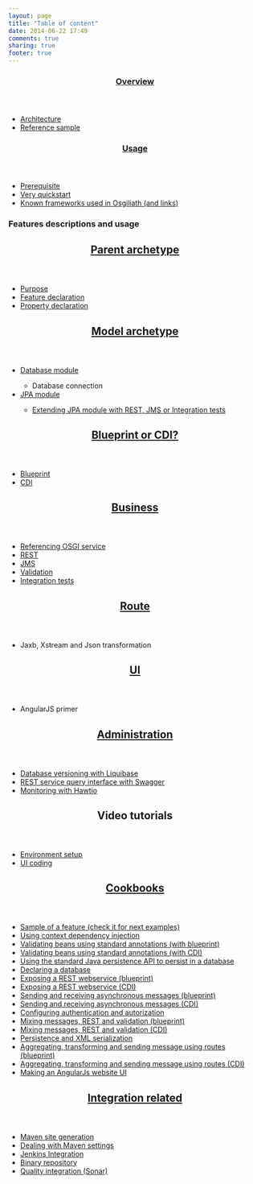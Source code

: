 ```yaml
---
layout: page
title: "Table of content"
date: 2014-06-22 17:49
comments: true
sharing: true
footer: true
---
```

<article>
<article>
<header>
<H1>
	<a href="overview.html" title="Overview" target="_blank">Overview</a>
</H1>
</header>
<ul>
	<li><a href="overview.html#architecture" title="Architecture" target="_blank">Architecture</a></li>
	<li><a href="overview.html#reference_sample" title="Reference sample" target="_blank">Reference sample</a></li>
</ul>
</article>
<article>
<header>
<H1>
	<a href="gettingstarted.html" target="_blank">Usage</a>
</H1>
</header>
<ul>
	<li><a href="gettingstarted.html#prerequisite" target="_blank">Prerequisite</a></li>
	<li><a href="gettingstarted.html#very_quickstart" target="_blank">Very quickstart</a></li>
	<li><a href="gettingstarted.html#frameworks_list" target="_blank">Known frameworks used in Osgiliath (and links)</a></li>
</ul>
</article>
<section>
<H1>Features descriptions and usage</H1>
<article>
<header>
<H2>
	<a href="archetype-parent.html" target="_blank">Parent archetype</a>
</H2>
</header>
<ul>
	<li><a href="archetype-parent.html#goal" target="_blank">Purpose</a></li>
	<li><a href="archetype-parent.html#features" target="_blank">Feature declaration</a></li>
	<li><a href="archetype-parent.html#properties" target="_blank">Property declaration</a></li>
</ul>
</article>
<article>
<header>
<H2>
	<a href="archetype-model.html" target="_blank">Model archetype</a>
</H2>
</header>
<ul>
	<li><a href="archetype-model.html#database" target="_blank">Database module</a></li>
	<ul>
		<li>Database connection</li>
	</ul>
	<li><a href="archetype-model.html#jpa" target="_blank">JPA module</a></li>
	<ul>
		<li><a href="archetype-model.html#tweak" target="_blank">Extending JPA module with REST, JMS or Integration tests</a></li>
	</ul>
</ul>
</article>
<article>
<header>
<H2>
	<a href="business-bp-or-cdi.html" target="_blank">Blueprint or CDI?</a>
</H2>
</header>
<ul>
	<li><a href="business-bp-or-cdi.html#blueprint" target="_blank">Blueprint</a></li>
	<li><a href="business-bp-or-cdi.html#cdi" target="_blank">CDI</a></li>
</ul>
</article>
<article>
<header>
<H2>
	<a href="business-archetype.html" target="_blank">Business</a>
</H2>
</header>
<ul>
	<li><a href="business-archetype.html#reference-osgi" target="_blank">Referencing OSGI service</a></li>
	<li><a href="business-archetype.html#rest" target="_blank">REST</a></li>
	<li><a href="business-archetype.html#jms" target="_blank">JMS</a></li>
	<li><a href="business-archetype.html#validation" target="_blank">Validation</a></li>
	<li><a href="business-archetype.html#itests" target="_blank">Integration tests</a></li>
</ul>
</article>
<article>
<header>
<H2>
	<a href="route-archetype.html">Route</a>
</H2>
</header>
<ul>
	<li>Jaxb, Xstream and Json transformation</li>
</ul>
</article>
<article>
<header>
<H2>
	<a href="ui-archetype.html">UI</a>
</H2>
</header>
<ul>
	<li>AngularJS primer</li>
</ul>
</article>
<article>
<header>
<H2>
	<a href="administration.html">Administration</a>
</H2>
</header>
<ul>
	<li><a href="administration.html#liquibase" target="_blank">Database versioning with Liquibase</a></li>
	<li><a href="administration.html#swagger" target="_blank">REST service query interface with Swagger</a></li>
	<li><a href="administration.html#hawtio" target="_blank">Monitoring with Hawtio</a></li>
</ul>
</article>
</section>
<section>
<article>
<header>
<H2>Video tutorials</h2>
</header>
<ul>
<li><a href="https://www.youtube.com/watch?v=M_Bqpr-r8Rc">Environment setup</a></li>
<li><a href="https://www.youtube.com/watch?v=_jntJtjNHWY">UI coding</a></li>
</ul>
</article>
<article>
<header>
<H2>
	<a href="cookbooks.html">Cookbooks</a>
</H2>
</header>
<ul>
    <li><a href="http://osgiliathenterprise.github.io/net.osgiliath.parent/net.osgiliath.poms/net.osgiliath.pom.repositories/net.osgiliath.pom.reporting/net.osgiliath.pom.plugins/net.osgiliath.pom.dependency-management/net.osgiliath.features.karaf-features/net.osgiliath.features.karaf-features.itests/net.osgiliath.features.karaf-features.itests.feature/readme.html" target="_blank">Sample of a feature (check it for next examples)</a></li>
	<li><a href="http://osgiliathenterprise.github.io/net.osgiliath.parent/net.osgiliath.poms/net.osgiliath.pom.repositories/net.osgiliath.pom.reporting/net.osgiliath.pom.plugins/net.osgiliath.pom.dependency-management/net.osgiliath.features.karaf-features/net.osgiliath.features.karaf-features.itests/net.osgiliath.features.karaf-features.itests.cdi/readme.html" target="_blank">Using context dependency injection</a></li>
	<li><a href="http://osgiliathenterprise.github.io/net.osgiliath.parent/net.osgiliath.poms/net.osgiliath.pom.repositories/net.osgiliath.pom.reporting/net.osgiliath.pom.plugins/net.osgiliath.pom.dependency-management/net.osgiliath.features.karaf-features/net.osgiliath.features.karaf-features.itests/net.osgiliath.features.karaf-features.itests.validation/readme.html" target="_blank">Validating beans using standard annotations (with blueprint)</a></li>
	<li><a href="http://osgiliathenterprise.github.io/net.osgiliath.parent/net.osgiliath.poms/net.osgiliath.pom.repositories/net.osgiliath.pom.reporting/net.osgiliath.pom.plugins/net.osgiliath.pom.dependency-management/net.osgiliath.features.karaf-features/net.osgiliath.features.karaf-features.itests/net.osgiliath.features.karaf-features.itests.validation.cdi/readme.html" target="_blank">Validating beans using standard annotations (with CDI)</a></li>
	<li><a href="http://osgiliathenterprise.github.io/net.osgiliath.parent/net.osgiliath.poms/net.osgiliath.pom.repositories/net.osgiliath.pom.reporting/net.osgiliath.pom.plugins/net.osgiliath.pom.dependency-management/net.osgiliath.features.karaf-features/net.osgiliath.features.karaf-features.itests/net.osgiliath.features.karaf-features.itests.jpa/readme.html" target="_blank">Using the standard Java persistence API to persist in a database</a></li>
	<li><a href="https://github.com/OsgiliathEnterprise/net.osgiliath.parent/blob/master/net.osgiliath.framework/net.osgiliath.features.karaf-features/net.osgiliath.features.karaf-features.itests/net.osgiliath.features.karaf-features.itests.feature/src/main/resources/net.osgiliath.features.karaf-features.itests.feature.database.cfg" target="_blank">Declaring a database</a></li>
	<li><a href="http://osgiliathenterprise.github.io/net.osgiliath.parent/net.osgiliath.poms/net.osgiliath.pom.repositories/net.osgiliath.pom.reporting/net.osgiliath.pom.plugins/net.osgiliath.pom.dependency-management/net.osgiliath.features.karaf-features/net.osgiliath.features.karaf-features.itests/net.osgiliath.features.karaf-features.itests.jaxrs/readme.html" target="_blank">Exposing a REST webservice (blueprint)</a></li>
	<li><a href="http://osgiliathenterprise.github.io/net.osgiliath.parent/net.osgiliath.poms/net.osgiliath.pom.repositories/net.osgiliath.pom.reporting/net.osgiliath.pom.plugins/net.osgiliath.pom.dependency-management/net.osgiliath.features.karaf-features/net.osgiliath.features.karaf-features.itests/net.osgiliath.features.karaf-features.itests.jaxrs.cdi/readme.html" target="_blank">Exposing a REST webservice (CDI)</a></li>
	<li><a href="http://osgiliathenterprise.github.io/net.osgiliath.parent/net.osgiliath.poms/net.osgiliath.pom.repositories/net.osgiliath.pom.reporting/net.osgiliath.pom.plugins/net.osgiliath.pom.dependency-management/net.osgiliath.features.karaf-features/net.osgiliath.features.karaf-features.itests/net.osgiliath.features.karaf-features.itests.messaging/readme.html" target="_blank">Sending and receiving asynchronous messages (blueprint)</a></li>
	<li><a href="http://osgiliathenterprise.github.io/net.osgiliath.parent/net.osgiliath.poms/net.osgiliath.pom.repositories/net.osgiliath.pom.reporting/net.osgiliath.pom.plugins/net.osgiliath.pom.dependency-management/net.osgiliath.features.karaf-features/net.osgiliath.features.karaf-features.itests/net.osgiliath.features.karaf-features.itests.jaxrs.messaging.cdi/readme.html" target="_blank">Sending and receiving asynchronous messages (CDI)</a></li>
	<li><a href="http://osgiliathenterprise.github.io/net.osgiliath.parent/net.osgiliath.poms/net.osgiliath.pom.repositories/net.osgiliath.pom.reporting/net.osgiliath.pom.plugins/net.osgiliath.pom.dependency-management/net.osgiliath.features.karaf-features/net.osgiliath.features.karaf-features.itests/net.osgiliath.features.karaf-features.itests.security/readme.html" target="_blank">Configuring authentication and autorization</a></li>
	<li><a href="http://osgiliathenterprise.github.io/net.osgiliath.parent/net.osgiliath.poms/net.osgiliath.pom.repositories/net.osgiliath.pom.reporting/net.osgiliath.pom.plugins/net.osgiliath.pom.dependency-management/net.osgiliath.hello/net.osgiliath.hello.business/net.osgiliath.hello.business.impl.blueprint/readme.html" target="_blank">Mixing messages, REST and validation (blueprint)</a></li>
	<li><a href="http://osgiliathenterprise.github.io/net.osgiliath.parent/net.osgiliath.poms/net.osgiliath.pom.repositories/net.osgiliath.pom.reporting/net.osgiliath.pom.plugins/net.osgiliath.pom.dependency-management/net.osgiliath.hello/net.osgiliath.hello.business/net.osgiliath.hello.business.impl.cdi/readme.html" target="_blank">Mixing messages, REST and validation (CDI)</a></li>
	<li><a href="http://osgiliathenterprise.github.io/net.osgiliath.parent/net.osgiliath.poms/net.osgiliath.pom.repositories/net.osgiliath.pom.reporting/net.osgiliath.pom.plugins/net.osgiliath.pom.dependency-management/net.osgiliath.hello/net.osgiliath.hello.model/net.osgiliath.hello.model.jpa/readme.html" target="_blank">Persistence and XML serialization</a></li>
	<li><a href="http://osgiliathenterprise.github.io/net.osgiliath.parent/net.osgiliath.poms/net.osgiliath.pom.repositories/net.osgiliath.pom.reporting/net.osgiliath.pom.plugins/net.osgiliath.pom.dependency-management/net.osgiliath.hello/net.osgiliath.hello.routes/net.osgiliath.hello.routes.blueprint/readme.html" target="_blank">Aggregating, transforming and sending message using routes (blueprint)</a></li>
	<li><a href="http://osgiliathenterprise.github.io/net.osgiliath.parent/net.osgiliath.poms/net.osgiliath.pom.repositories/net.osgiliath.pom.reporting/net.osgiliath.pom.plugins/net.osgiliath.pom.dependency-management/net.osgiliath.hello/net.osgiliath.hello.routes/net.osgiliath.hello.routes.cdi/readme.html" target="_blank">Aggregating, transforming and sending message using routes (CDI)</a></li>
	<li><a href="http://osgiliathenterprise.github.io/net.osgiliath.parent/net.osgiliath.poms/net.osgiliath.pom.repositories/net.osgiliath.pom.reporting/net.osgiliath.pom.plugins/net.osgiliath.pom.dependency-management/net.osgiliath.hello/net.osgiliath.hello.ui/readme.html" target="_blank">Making an AngularJs website UI</a></li>
</ul>
</article>
<article>
	<header>
		<H2>
			<a href="continuous-integration/index.html">Integration related</a>
		</H2>
	</header>
	<ul>
		<li><a href="continuous-integration/site.html">Maven site generation</a></li>
    	<li><a href="continuous-integration/settings.html">Dealing with Maven settings</a></li>
    	<li><a href="continuous-integration/jenkins-setup.html">Jenkins Integration</a></li>
    	<li><a href="continuous-integration/nexus.html">Binary repository</a></li>
    	<li><a href="continuous-integration/sonar.html">Quality integration (Sonar)</a></li>
    </ul>
</article>
</section>
</article>